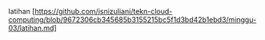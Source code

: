 latihan [https://github.com/isnizuliani/tekn-cloud-computing/blob/9672306cb345685b3155215bc5f1d3bd42b1ebd3/minggu-03/latihan.md]

